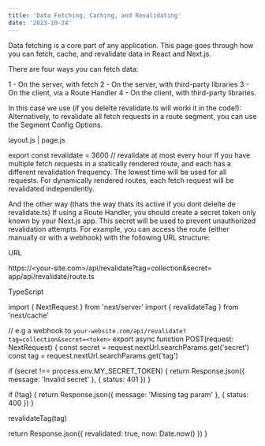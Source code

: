 ```yaml
---
title: 'Data Fetching, Caching, and Revalidating'
date: '2023-10-24'
---
```

Data fetching is a core part of any application. This page goes through how you can fetch, cache, and revalidate data in React and Next.js.

There are four ways you can fetch data:

1 - On the server, with fetch
2 - On the server, with third-party libraries
3 - On the client, via a Route Handler
4 - On the client, with third-party libraries.

In this case we use (if you delelte revalidate.ts will worki it in the code!): 
Alternatively, to revalidate all fetch requests in a route segment, you can use the Segment Config Options.

layout.js | page.js

export const revalidate = 3600 // revalidate at most every hour
If you have multiple fetch requests in a statically rendered route, and each has a different revalidation frequency. The lowest time will be used for all requests. For dynamically rendered routes, each fetch request will be revalidated independently.

And the other way (thats the way thats its active if you dont delelte de revalidate.ts)
If using a Route Handler, you should create a secret token only known by your Next.js app. This secret will be used to prevent unauthorized revalidation attempts. For example, you can access the route (either manually or with a webhook) with the following URL structure:

URL

https://<your-site.com>/api/revalidate?tag=collection&secret=<token>
app/api/revalidate/route.ts

TypeScript

import { NextRequest } from 'next/server'
import { revalidateTag } from 'next/cache'
 
// e.g a webhook to `your-website.com/api/revalidate?tag=collection&secret=<token>`
export async function POST(request: NextRequest) {
  const secret = request.nextUrl.searchParams.get('secret')
  const tag = request.nextUrl.searchParams.get('tag')
 
  if (secret !== process.env.MY_SECRET_TOKEN) {
    return Response.json({ message: 'Invalid secret' }, { status: 401 })
  }
 
  if (!tag) {
    return Response.json({ message: 'Missing tag param' }, { status: 400 })
  }
 
  revalidateTag(tag)
 
  return Response.json({ revalidated: true, now: Date.now() })
}